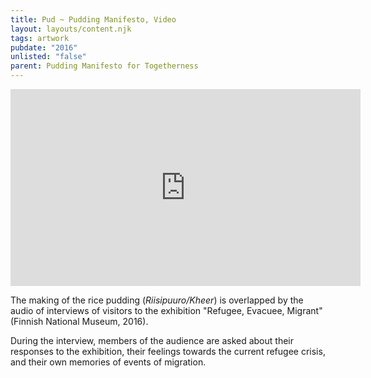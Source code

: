 ```yaml
---
title: Pud ~ Pudding Manifesto, Video
layout: layouts/content.njk
tags: artwork
pubdate: "2016"
unlisted: "false"
parent: Pudding Manifesto for Togetherness
---
```

<iframe width="560" height="315"
src="https://www.youtube.com/embed/L8-ytBvgCKE" frameborder="0"
allow="accelerometer; autoplay; encrypted-media; gyroscope;
picture-in-picture" allowfullscreen></iframe>

The making of the rice pudding (_Riisipuuro/Kheer_) is overlapped by the audio of interviews of visitors to the exhibition "Refugee, Evacuee, Migrant" (Finnish National Museum, 2016).

During the interview, members of the audience are asked about their responses to the exhibition, their feelings towards the current refugee crisis, and their own memories of events of migration.
